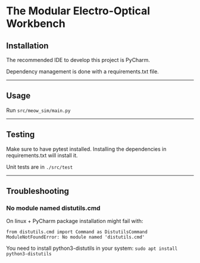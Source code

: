 # The Modular Electro-Optical Workbench

## Installation

The recommended IDE to develop this project is PyCharm.

Dependency management is done with a requirements.txt file.

---

## Usage

Run ```src/meow_sim/main.py```

---

## Testing

Make sure to have pytest installed. Installing the dependencies in requirements.txt will install it.

Unit tests are in ```./src/test```

---

## Troubleshooting

### No module named distutils.cmd

On linux + PyCharm package installation might fail with:
```
from distutils.cmd import Command as DistutilsCommand
ModuleNotFoundError: No module named 'distutils.cmd'
```

You need to install python3-distutils in your system:
```sudo apt install python3-distutils```
